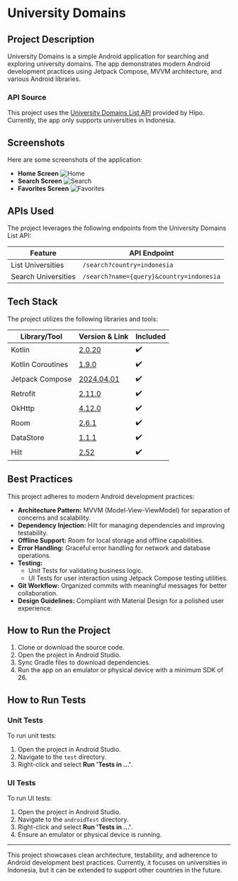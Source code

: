 # University Domains

## Project Description
University Domains is a simple Android application for searching and exploring university domains. The app demonstrates modern Android development practices using Jetpack Compose, MVVM architecture, and various Android libraries.

### API Source
This project uses the [University Domains List API](https://github.com/Hipo/university-domains-list-api?tab=readme-ov-file) provided by Hipo. Currently, the app only supports universities in Indonesia.

## Screenshots
Here are some screenshots of the application:
- **Home Screen**
  ![Home](screenshots/home.png)
- **Search Screen**
  ![Search](screenshots/search.png)
- **Favorites Screen**
  ![Favorites](screenshots/favorite.png)

## APIs Used
The project leverages the following endpoints from the University Domains List API:

| Feature             | API Endpoint                             |
|---------------------|------------------------------------------|
| List Universities   | `/search?country=indonesia`              |
| Search Universities | `/search?name={query}&country=indonesia` |

## Tech Stack
The project utilizes the following libraries and tools:

| Library/Tool        | Version & Link                                                                               | Included |
|---------------------|----------------------------------------------------------------------------------------------|----------|
| Kotlin              | [2.0.20](https://kotlinlang.org/)                                                            | ✔️       |
| Kotlin Coroutines   | [1.9.0](https://kotlinlang.org/docs/coroutines-overview.html)                                | ✔️       |
| Jetpack Compose     | [2024.04.01](https://developer.android.com/jetpack/compose)                                  | ✔️       |
| Retrofit            | [2.11.0](https://square.github.io/retrofit/)                                                | ✔️       |
| OkHttp              | [4.12.0](https://square.github.io/okhttp/)                                                  | ✔️       |
| Room                | [2.6.1](https://developer.android.com/jetpack/androidx/releases/room)                       | ✔️       |
| DataStore           | [1.1.1](https://developer.android.com/topic/libraries/architecture/datastore)               | ✔️       |
| Hilt                | [2.52](https://developer.android.com/jetpack/androidx/releases/hilt)                        | ✔️       |

## Best Practices
This project adheres to modern Android development practices:
- **Architecture Pattern:** MVVM (Model-View-ViewModel) for separation of concerns and scalability.
- **Dependency Injection:** Hilt for managing dependencies and improving testability.
- **Offline Support:** Room for local storage and offline capabilities.
- **Error Handling:** Graceful error handling for network and database operations.
- **Testing:**
    - Unit Tests for validating business logic.
    - UI Tests for user interaction using Jetpack Compose testing utilities.
- **Git Workflow:** Organized commits with meaningful messages for better collaboration.
- **Design Guidelines:** Compliant with Material Design for a polished user experience.

## How to Run the Project
1. Clone or download the source code.
2. Open the project in Android Studio.
3. Sync Gradle files to download dependencies.
4. Run the app on an emulator or physical device with a minimum SDK of 26.
   
## How to Run Tests

### Unit Tests
To run unit tests:

1. Open the project in Android Studio.
2. Navigate to the `test` directory.
3. Right-click and select **Run 'Tests in ...'**.

### UI Tests
To run UI tests:

1. Open the project in Android Studio.
2. Navigate to the `androidTest` directory.
3. Right-click and select **Run 'Tests in ...'**.
4. Ensure an emulator or physical device is running.

---

This project showcases clean architecture, testability, and adherence to Android development best practices. Currently, it focuses on universities in Indonesia, but it can be extended to support other countries in the future.
